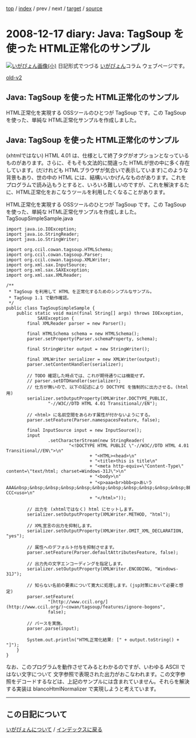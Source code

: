 [top](https://igapyon.github.io/diary/) 
 / [index](https://igapyon.github.io/diary/2008/index.html) 
 / prev 
 / next 
 / [target](https://igapyon.github.io/diary/2008/ig081217.html) 
 / [source](https://github.com/igapyon/diary/blob/gh-pages/2008/ig081217.html.src.md) 

2008-12-17 diary: Java: TagSoup を使った HTML正常化のサンプル
=====================================================================================================
[![いがぴょん画像(小)](https://igapyon.github.io/diary/images/iga200306s.jpg "いがぴょん")](https://igapyon.github.io/diary/memo/memoigapyon.html) 日記形式でつづる [いがぴょん](https://igapyon.github.io/diary/memo/memoigapyon.html)コラム ウェブページです。

[old-v2](ig081217-orig.html)

## Java: TagSoup を使った HTML正常化のサンプル

HTML正常化を実現する OSSツールのひとつが TagSoup です。この TagSoup を使った、単純な HTML正常化サンプルを作成しました。


## Java: TagSoup を使った HTML正常化のサンプル

(xhtmlではない) HTML 4.01 は、仕様として終了タグがオプションとなっているものがあります。さらに、そもそも文法的に間違った HTMLが世の中に多く存在しています。(だけれども HTMLブラウザが気合いで表示しています)このような背景もあり、世の中の HTML には、結構いいかげんなものがあります。これを プログラムで読み込もうとすると、いろいろ難しいのですが、これを解決するたに、HTML正常化をおこなうツールを利用したくなることがあります。

HTML正常化を実現する OSSツールのひとつが TagSoup です。この TagSoup を使った、単純な HTML正常化サンプルを作成しました。
TagSoupSimpleSample.java

```
import java.io.IOException;
import java.io.StringReader;
import java.io.StringWriter;

import org.ccil.cowan.tagsoup.HTMLSchema;
import org.ccil.cowan.tagsoup.Parser;
import org.ccil.cowan.tagsoup.XMLWriter;
import org.xml.sax.InputSource;
import org.xml.sax.SAXException;
import org.xml.sax.XMLReader;

/**
 * TagSoup を利用して HTML を正常化するためのシンプルなサンプル。
 * TagSoup 1.1 で動作確認。
 */
public class TagSoupSimpleSample {
    public static void main(final String[] args) throws IOException,
            SAXException {
        final XMLReader parser = new Parser();

        final HTMLSchema schema = new HTMLSchema();
        parser.setProperty(Parser.schemaProperty, schema);

        final StringWriter output = new StringWriter();

        final XMLWriter serializer = new XMLWriter(output);
        parser.setContentHandler(serializer);

        // TODO 確認した時点では、これが期待通りには機能せず。
        // parser.setDTDHandler(serializer);
        // 仕方が無いので、以下の記述により DOCTYPE を強制的に出力させる。(html用)
        serializer.setOutputProperty(XMLWriter.DOCTYPE_PUBLIC,
                "-//W3C//DTD HTML 4.01 Transitional//EN");

        // <html> に名前空間をあらわす属性が付かないようにする。
        parser.setFeature(Parser.namespacesFeature, false);

        final InputSource input = new InputSource();
        input
                .setCharacterStream(new StringReader(
                        "<!DOCTYPE HTML PUBLIC \"-//W3C//DTD HTML 4.01 Transitional//EN\">\n"
                                + "<HTML><head>\n"
                                + "<title>this is title\n"
                                + "<meta http-equiv=\"Content-Type\" content=\"text/html; charset=Windows-31J\">\n"
                                + "<body>\n"
                                + "<p>aaa<br>bbb<p>あいうAAA&nbsp;&nbsp;&nbsp;&nbsp;&nbsp;&nbsp;&nbsp;&nbsp;&nbsp;&nbsp;&nbsp;BBB      CCC<uso>\n"
                                + "</html>"));

        // 出力を (xhtmlではなく) html にセットします。
        serializer.setOutputProperty(XMLWriter.METHOD, "html");

        // XML宣言の出力を抑制します。
        serializer.setOutputProperty(XMLWriter.OMIT_XML_DECLARATION, "yes");

        // 属性へのデフォルト付与を抑制させます。
        parser.setFeature(Parser.defaultAttributesFeature, false);

        // 出力先の文字エンコーディングを指定します。
        serializer.setOutputProperty(XMLWriter.ENCODING, "Windows-31J");

        // 知らない名前の要素について寛大に処理します。(jsp対策において必要と想定)
        parser.setFeature(
                "[http://www.ccil.org/](http://www.ccil.org/)~cowan/tagsoup/features/ignore-bogons",
                false);

        // パースを実施。
        parser.parse(input);

        System.out.println("HTML正常化結果: [" + output.toString() + "]");
    }
}
```


なお、このプログラムを動作させてみるとわかるのですが、いわゆる ASCII ではない文字について 文字参照で表現された出力がおこなわれます。この文字参照をデコードするなどは、上記のサンプルには含まれていません。それらを解決する実装は blancoHtmlNormalizer で実現しようと考えています。


----------------------------------------------------------------------------------------------------

## この日記について
[いがぴょんについて](https://igapyon.github.io/diary/memo/memoigapyon.html) / [インデックスに戻る](https://igapyon.github.io/diary/idxall.html)
